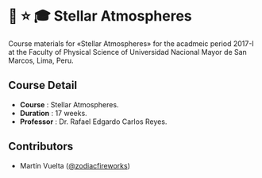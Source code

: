 # :snake: :star: :mortar_board: Stellar Atmospheres

Course materials for «Stellar Atmospheres» for the acadmeic period 2017-I at the Faculty of Physical Science of Universidad Nacional Mayor de San Marcos, Lima, Peru.

## Course Detail

* **Course** : Stellar Atmospheres.
* **Duration** : 17 weeks.
* **Professor** : Dr. Rafael Edgardo Carlos Reyes.

## Contributors

* Martín Vuelta ([@zodiacfireworks](https://github.com/zodiacfireworks))
